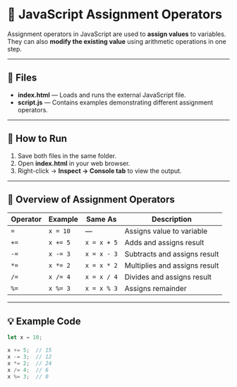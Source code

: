 # 🧮 JavaScript Assignment Operators

Assignment operators in JavaScript are used to **assign values** to variables.  
They can also **modify the existing value** using arithmetic operations in one step.

---

## 📂 Files

- **index.html** — Loads and runs the external JavaScript file.  
- **script.js** — Contains examples demonstrating different assignment operators.  

---

## 🚀 How to Run

1. Save both files in the same folder.  
2. Open **index.html** in your web browser.  
3. Right-click → **Inspect → Console tab** to view the output.

---

## 🧠 Overview of Assignment Operators

| Operator | Example | Same As | Description |
|-----------|----------|----------|--------------|
| `=` | `x = 10` | — | Assigns value to variable |
| `+=` | `x += 5` | `x = x + 5` | Adds and assigns result |
| `-=` | `x -= 3` | `x = x - 3` | Subtracts and assigns result |
| `*=` | `x *= 2` | `x = x * 2` | Multiplies and assigns result |
| `/=` | `x /= 4` | `x = x / 4` | Divides and assigns result |
| `%=` | `x %= 3` | `x = x % 3` | Assigns remainder |

---

## 💡 Example Code

```javascript
let x = 10;

x += 5;  // 15
x -= 3;  // 12
x *= 2;  // 24
x /= 4;  // 6
x %= 3;  // 0